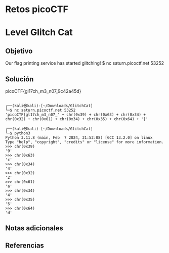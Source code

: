 # Retos picoCTF

# Level Glitch Cat

## Objetivo
Our flag printing service has started glitching!
$ nc saturn.picoctf.net 53252

## Solución
picoCTF{gl17ch_m3_n07_9c42a45d}

```
                                                                                                   
┌──(kali㉿kali)-[~/Downloads/GlitchCat]
└─$ nc saturn.picoctf.net 53252        
'picoCTF{gl17ch_m3_n07_' + chr(0x39) + chr(0x63) + chr(0x34) + chr(0x32) + chr(0x61) + chr(0x34) + chr(0x35) + chr(0x64) + '}'
                                                                                                   
┌──(kali㉿kali)-[~/Downloads/GlitchCat]
└─$ python3         
Python 3.11.8 (main, Feb  7 2024, 21:52:08) [GCC 13.2.0] on linux
Type "help", "copyright", "credits" or "license" for more information.
>>> chr(0x39)
'9'
>>> chr(0x63)
'c'
>>> chr(0x34)
'4'
>>> chr(0x32)
'2'
>>> chr(0x61)
'a'
>>> chr(0x34)
'4'
>>> chr(0x35)
'5'
>>> chr(0x64)
'd'

```

## Notas adicionales

## Referencias


